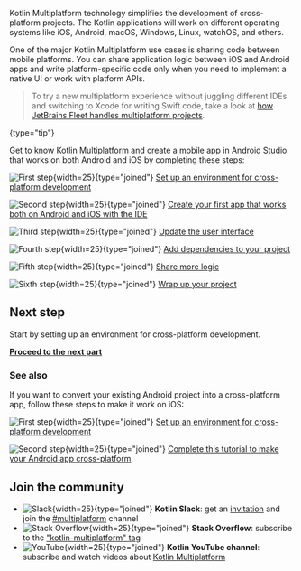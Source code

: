 [//]: # (title: Get started with Kotlin Multiplatform — tutorial)
[//]: # (description: Simplify cross-platform app development with Kotlin Multiplatform. Create a single codebase
for the business logic of your iOS and Android apps.)

Kotlin Multiplatform technology simplifies the development of cross-platform projects.
The Kotlin applications will work on different operating systems like iOS, Android, macOS, Windows, Linux, watchOS, and others.

One of the major Kotlin Multiplatform use cases is sharing code between mobile platforms.
You can share application logic between iOS and Android apps and write platform-specific code only when you need to implement a native UI or work with platform APIs.

> To try a new multiplatform experience without juggling different IDEs and switching to
> Xcode for writing Swift code, take a look at [how JetBrains Fleet handles multiplatform projects](fleet.md).
>
{type="tip"}

Get to know Kotlin Multiplatform and create a mobile app in Android Studio that works on both Android and iOS
by completing these steps:

![First step](icon-1.svg){width=25}{type="joined"} [Set up an environment for cross-platform development](multiplatform-setup.md)

![Second step](icon-2.svg){width=25}{type="joined"} [Create your first app that works both on Android and iOS with the IDE](multiplatform-create-first-app.md)

![Third step](icon-3.svg){width=25}{type="joined"} [Update the user interface](multiplatform-update-ui.md)

![Fourth step](icon-4.svg){width=25}{type="joined"} [Add dependencies to your project](multiplatform-dependencies.md)

![Fifth step](icon-5.svg){width=25}{type="joined"} [Share more logic](multiplatform-upgrade-app.md)

![Sixth step](icon-6.svg){width=25}{type="joined"} [Wrap up your project](multiplatform-wrap-up.md)

## Next step

Start by setting up an environment for cross-platform development.

**[Proceed to the next part](multiplatform-setup.md)**

### See also

If you want to convert your existing Android project into a cross-platform app, follow these steps to make it work on iOS:

![First step](icon-1.svg){width=25}{type="joined"} [Set up an environment for cross-platform development](multiplatform-setup.md)

![Second step](icon-2.svg){width=25}{type="joined"} [Complete this tutorial to make your Android app cross-platform](multiplatform-integrate-in-existing-app.md)

## Join the community

* ![Slack](slack.svg){width=25}{type="joined"} **Kotlin Slack**: get an [invitation](https://surveys.jetbrains.com/s3/kotlin-slack-sign-up) and join the [#multiplatform](https://kotlinlang.slack.com/archives/C3PQML5NU) channel
* ![Stack Overflow](stackoverflow.svg){width=25}{type="joined"} **Stack Overflow**: subscribe to the ["kotlin-multiplatform" tag](https://stackoverflow.com/questions/tagged/kotlin-multiplatform)
* ![YouTube](youtube.svg){width=25}{type="joined"} **Kotlin YouTube channel**: subscribe and watch videos about [Kotlin Multiplatform](https://www.youtube.com/playlist?list=PLlFc5cFwUnmy_oVc9YQzjasSNoAk4hk_C)